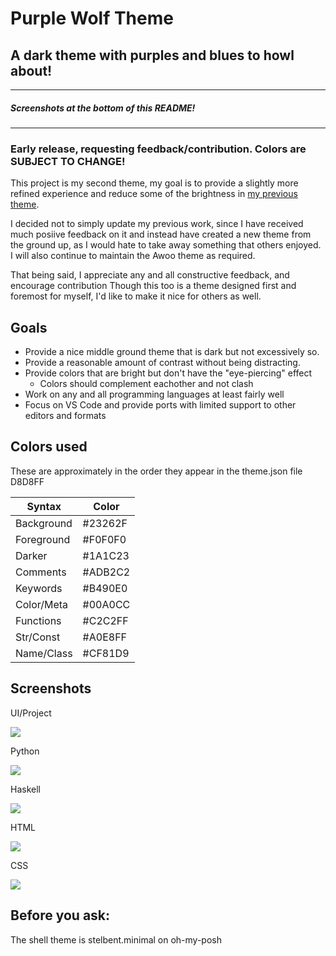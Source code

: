 # Purple Wolf Theme
## A dark theme with purples and blues to howl about!
---
##### Screenshots at the bottom of this README!

---

### Early release, requesting feedback/contribution. Colors are SUBJECT TO CHANGE!

This project is my second theme, my goal is to provide a slightly more refined experience and reduce some of the brightness in [my previous theme](https://github.com/CodeBizarre/vscode-awoo-theme).

I decided not to simply update my previous work, since I have received much posiive feedback on it and instead have created a new theme from the ground up, as I would hate to take away something that others enjoyed. I will also continue to maintain the Awoo theme as required.

That being said, I appreciate any and all constructive feedback, and encourage contribution Though this too is a theme designed first and foremost for myself, I'd like to make it nice for others as well.

## Goals
* Provide a nice middle ground theme that is dark but not excessively so.
* Provide a reasonable amount of contrast without being distracting.
* Provide colors that are bright but don't have the "eye-piercing" effect
  * Colors should complement eachother and not clash
* Work on any and all programming languages at least fairly well
* Focus on VS Code and provide ports with limited support to other editors and formats

## Colors used
These are approximately in the order they appear in the theme.json file
D8D8FF

| Syntax     | Color   |
| ---------- | ------- |
| Background | #23262F |
| Foreground | #F0F0F0 |
| Darker     | #1A1C23 |
| Comments   | #ADB2C2 |
| Keywords   | #B490E0 |
| Color/Meta | #00A0CC |
| Functions  | #C2C2FF |
| Str/Const  | #A0E8FF |
| Name/Class | #CF81D9 |

## Screenshots

UI/Project

![](https://i.imgur.com/jAW9905.png)

Python

![](https://i.imgur.com/3D7MNkt.png)

Haskell

![](https://i.imgur.com/KD2v9Et.png)

HTML

![](https://i.imgur.com/59wMrJm.png)

CSS

![](https://i.imgur.com/2bIP4YM.png)

## Before you ask:
The shell theme is stelbent.minimal on oh-my-posh